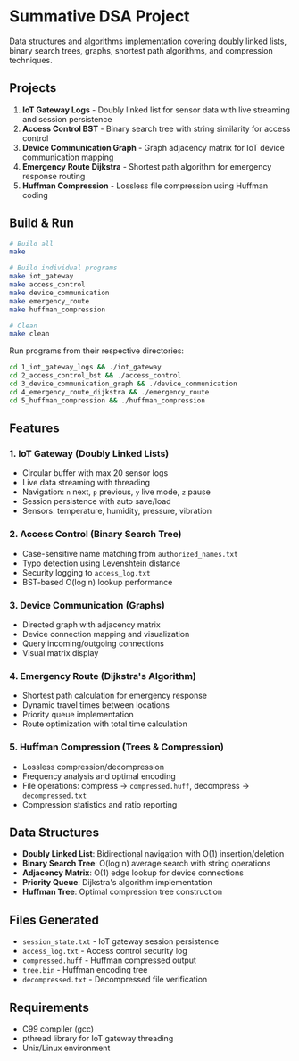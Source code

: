# Summative DSA Project

Data structures and algorithms implementation covering doubly linked lists, binary search trees, graphs, shortest path algorithms, and compression techniques.

## Projects

1. **IoT Gateway Logs** - Doubly linked list for sensor data with live streaming and session persistence
2. **Access Control BST** - Binary search tree with string similarity for access control
3. **Device Communication Graph** - Graph adjacency matrix for IoT device communication mapping
4. **Emergency Route Dijkstra** - Shortest path algorithm for emergency response routing
5. **Huffman Compression** - Lossless file compression using Huffman coding

## Build & Run

```bash
# Build all
make

# Build individual programs
make iot_gateway
make access_control
make device_communication
make emergency_route
make huffman_compression

# Clean
make clean
```

Run programs from their respective directories:
```bash
cd 1_iot_gateway_logs && ./iot_gateway
cd 2_access_control_bst && ./access_control
cd 3_device_communication_graph && ./device_communication
cd 4_emergency_route_dijkstra && ./emergency_route
cd 5_huffman_compression && ./huffman_compression
```

## Features

### 1. IoT Gateway (Doubly Linked Lists)
- Circular buffer with max 20 sensor logs
- Live data streaming with threading
- Navigation: `n` next, `p` previous, `y` live mode, `z` pause
- Session persistence with auto save/load
- Sensors: temperature, humidity, pressure, vibration

### 2. Access Control (Binary Search Tree)
- Case-sensitive name matching from `authorized_names.txt`
- Typo detection using Levenshtein distance
- Security logging to `access_log.txt`
- BST-based O(log n) lookup performance

### 3. Device Communication (Graphs)
- Directed graph with adjacency matrix
- Device connection mapping and visualization
- Query incoming/outgoing connections
- Visual matrix display

### 4. Emergency Route (Dijkstra's Algorithm)
- Shortest path calculation for emergency response
- Dynamic travel times between locations
- Priority queue implementation
- Route optimization with total time calculation

### 5. Huffman Compression (Trees & Compression)
- Lossless compression/decompression
- Frequency analysis and optimal encoding
- File operations: compress → `compressed.huff`, decompress → `decompressed.txt`
- Compression statistics and ratio reporting

## Data Structures

- **Doubly Linked List**: Bidirectional navigation with O(1) insertion/deletion
- **Binary Search Tree**: O(log n) average search with string operations
- **Adjacency Matrix**: O(1) edge lookup for device connections
- **Priority Queue**: Dijkstra's algorithm implementation
- **Huffman Tree**: Optimal compression tree construction

## Files Generated

- `session_state.txt` - IoT gateway session persistence
- `access_log.txt` - Access control security log
- `compressed.huff` - Huffman compressed output
- `tree.bin` - Huffman encoding tree
- `decompressed.txt` - Decompressed file verification

## Requirements

- C99 compiler (gcc)
- pthread library for IoT gateway threading
- Unix/Linux environment